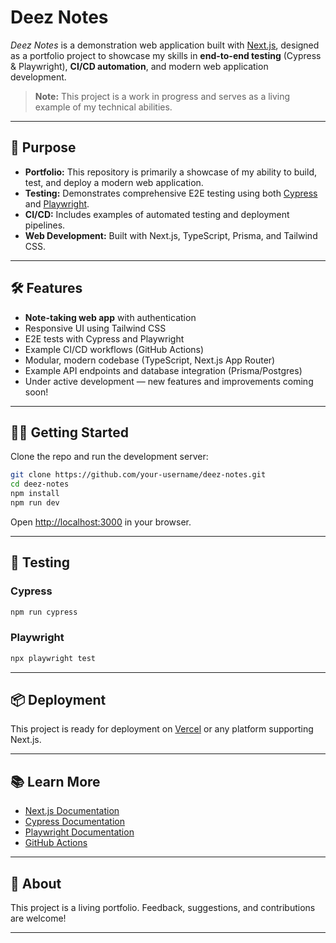 # Deez Notes

_Deez Notes_ is a demonstration web application built with [Next.js](https://nextjs.org), designed as a portfolio project to showcase my skills in **end-to-end testing** (Cypress & Playwright), **CI/CD automation**, and modern web application development.

> **Note:** This project is a work in progress and serves as a living example of my technical abilities.

---

## 🚀 Purpose

- **Portfolio:** This repository is primarily a showcase of my ability to build, test, and deploy a modern web application.
- **Testing:** Demonstrates comprehensive E2E testing using both [Cypress](https://www.cypress.io/) and [Playwright](https://playwright.dev/).
- **CI/CD:** Includes examples of automated testing and deployment pipelines.
- **Web Development:** Built with Next.js, TypeScript, Prisma, and Tailwind CSS.

---

## 🛠️ Features

- **Note-taking web app** with authentication
- Responsive UI using Tailwind CSS
- E2E tests with Cypress and Playwright
- Example CI/CD workflows (GitHub Actions)
- Modular, modern codebase (TypeScript, Next.js App Router)
- Example API endpoints and database integration (Prisma/Postgres)
- Under active development — new features and improvements coming soon!

---

## 🧑‍💻 Getting Started

Clone the repo and run the development server:

```bash
git clone https://github.com/your-username/deez-notes.git
cd deez-notes
npm install
npm run dev
```

Open [http://localhost:3000](http://localhost:3000) in your browser.

---

## 🧪 Testing

### Cypress

```bash
npm run cypress
```

### Playwright

```bash
npx playwright test
```

---

## 📦 Deployment

This project is ready for deployment on [Vercel](https://vercel.com/) or any platform supporting Next.js.

---

## 📚 Learn More

- [Next.js Documentation](https://nextjs.org/docs)
- [Cypress Documentation](https://docs.cypress.io/)
- [Playwright Documentation](https://playwright.dev/docs/intro)
- [GitHub Actions](https://docs.github.com/en/actions)

---

## 👋 About

This project is a living portfolio. Feedback, suggestions, and contributions are welcome!

---